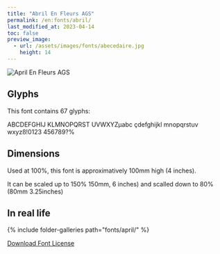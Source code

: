 ```yaml
---
title: "Abril En Fleurs AGS"
permalink: /en:fonts/abril/
last_modified_at: 2023-04-14
toc: false
preview_image:
  - url: /assets/images/fonts/abecedaire.jpg
    height: 14
---
```

![April En Fleurs AGS](/assets/images/fonts/april.png)

## Glyphs

This font contains  67 glyphs:


	
ABCDEFGHIJ
KLMNOPQRST
UVWXYZµabc
çdefghijkl
mnopqrstuv
wxyzß!0123
456789?%      



## Dimensions

Used at 100%, this font is approximatively 100mm high (4 inches). 

It can be scaled up to 150%  150mm, 6 inches) and scalled down to 80% (80mm  3.25inches)


## In real life

{% include folder-galleries path="fonts/april/" %}



[Download Font License](https://github.com/inkstitch/inkstitch/tree/main/fonts/april/LICENSE)
